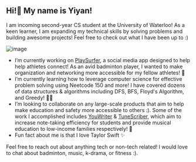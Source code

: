 ## Hi!👋 My name is Yiyan!
I am incoming second-year CS student at the University of Waterloo! As a keen learner, I am expanding my technical skills by solving problems and building awesome projects! Feel free to check out what I have been up to :)

![image](https://github.com/user-attachments/assets/9f139976-651d-4b56-a0ce-85a2e8fb479e)

- I’m currently working on [PlaySurfer](https://github.com/yiyan023/PlaySurfer), a social media app designed to help help athletes connect! As an avid badminton player, I wanted to make organization and networking more accessible for my fellow athletes! 🏸
- I’m currently learning how to leverage computer science for effective problem solving using Neetcode 150 and more! I have covered dozens of data structures & algorithms including DFS, BFS, Floyd's Algorithm, and Greedy! 👩‍💻
- I’m looking to collaborate on any large-scale products that aim to help make education and safety more accessible to others :). Some of the work I accomplished includes [YouWriter](https://github.com/yiyan023/YouWriter) & [TuneScriber](https://github.com/yiyan023/TuneScriber), which aim to increase note-taking efficiency for students and provide musical education to low-income families respectively! 🍎
- Fun fact about me is that I love Taylor Swift ✨

Feel free to reach out about anything tech or non-tech related! I would love to chat about badminton, music, k-drama, or fitness :).

<!--
**yiyan023/yiyan023** is a ✨ _special_ ✨ repository because its `README.md` (this file) appears on your GitHub profile.

Here are some ideas to get you started:

- 🔭 I’m currently working on ...
- 🌱 I’m currently learning ...
- 👯 I’m looking to collaborate on ...
- 🤔 I’m looking for help with ...
- 💬 Ask me about ...
- 📫 How to reach me: ...
- 😄 Pronouns: ...
- ⚡ Fun fact: ...
-->
